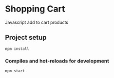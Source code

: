 # Shopping Cart
Javascript add to cart products

## Project setup
```
npm install
```

### Compiles and hot-reloads for development
```
npm start
```